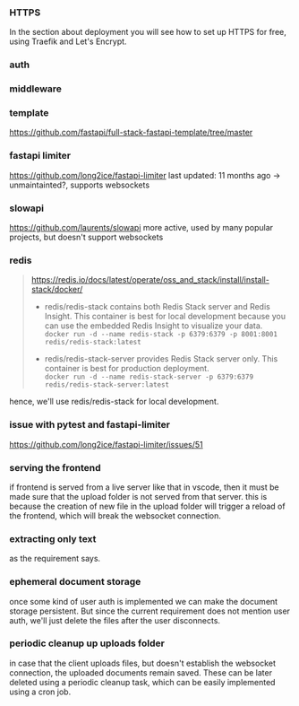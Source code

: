 ### HTTPS
In the section about deployment you will see how to set up HTTPS for free, using Traefik and Let's Encrypt.

### auth

### middleware

### template
https://github.com/fastapi/full-stack-fastapi-template/tree/master

### fastapi limiter
https://github.com/long2ice/fastapi-limiter
last updated: 11 months ago -> unmaintainted?, supports websockets

### slowapi
https://github.com/laurents/slowapi
more active, used by many popular projects, but doesn't support websockets

### redis
> https://redis.io/docs/latest/operate/oss_and_stack/install/install-stack/docker/
> - redis/redis-stack contains both Redis Stack server and Redis Insight. This container is best for local development because you can use the embedded Redis Insight to visualize your data. \
> `docker run -d --name redis-stack -p 6379:6379 -p 8001:8001 redis/redis-stack:latest`
>
> - redis/redis-stack-server provides Redis Stack server only. This container is best for production deployment. \
> `docker run -d --name redis-stack-server -p 6379:6379 redis/redis-stack-server:latest`


hence, we'll use redis/redis-stack for local development.

### issue with pytest and fastapi-limiter
https://github.com/long2ice/fastapi-limiter/issues/51

### serving the frontend
if frontend is served from a live server like that in vscode, then it must be made sure that the upload folder is not served from that server. this is because the creation of new file in the upload folder will trigger a reload of the frontend, which will break the websocket connection.


### extracting only text
as the requirement says.


### ephemeral document storage
once some kind of user auth is implemented we can make the document storage persistent. But since the current requirement does not mention user auth, we'll just delete the files after the user disconnects.

### periodic cleanup up uploads folder
in case that the client uploads files, but doesn't establish the websocket connection, the uploaded documents remain saved. These can be later deleted using a periodic cleanup task, which can be easily implemented using a cron job.
